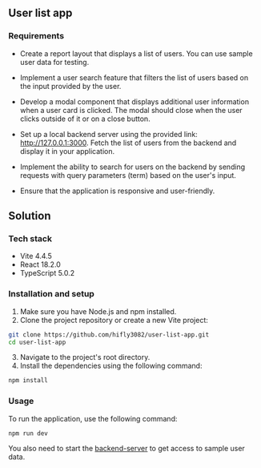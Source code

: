 ## User list app

### Requirements

- Create a report layout that displays a list of users. You can use sample user data for testing.

- Implement a user search feature that filters the list of users based on the input provided by the user.

- Develop a modal component that displays additional user information when a user card is clicked. The modal should close when the user clicks outside of it or on a close button.

- Set up a local backend server using the provided link: http://127.0.0.1:3000. Fetch the list of users from the backend and display it in your application.

- Implement the ability to search for users on the backend by sending requests with query parameters (term) based on the user's input.

- Ensure that the application is responsive and user-friendly.

## Solution

### Tech stack

- Vite 4.4.5
- React 18.2.0
- TypeScript 5.0.2

### Installation and setup

1. Make sure you have Node.js and npm installed.
2. Clone the project repository or create a new Vite project:

```bash
git clone https://github.com/hifly3082/user-list-app.git
cd user-list-app
```

3. Navigate to the project's root directory.
4. Install the dependencies using the following command:

```bash
npm install
```

### Usage

To run the application, use the following command:

```bash
npm run dev
```

You also need to start the [backend-server](https://github.com/hifly3082/backend-server) to get access to sample user data.
